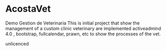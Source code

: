 # AcostaVet
Demo Gestion de Veterinaria
This is initial project that show  the  management of a custom  clinic veterinary 
are implemented activeadmind 4.0 , bootstrap, fullcalendar, prawn, etc  to show the processes of the vet.



unlicenced 
